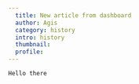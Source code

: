 ```yaml
---
  title: New article from dashboard
  author: Agis
  category: history
  intro: history
  thumbnail: 
  profile: 
---
```


    Hello there
